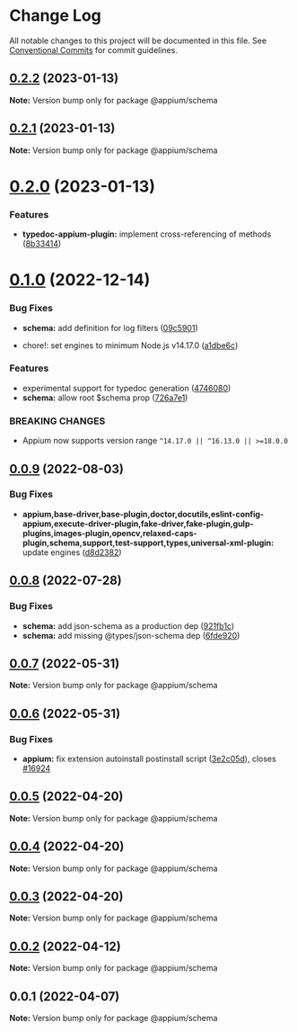 # Change Log

All notable changes to this project will be documented in this file.
See [Conventional Commits](https://conventionalcommits.org) for commit guidelines.

## [0.2.2](https://github.com/appium/appium/compare/@appium/schema@0.2.1...@appium/schema@0.2.2) (2023-01-13)

**Note:** Version bump only for package @appium/schema





## [0.2.1](https://github.com/appium/appium/compare/@appium/schema@0.2.0...@appium/schema@0.2.1) (2023-01-13)

**Note:** Version bump only for package @appium/schema





# [0.2.0](https://github.com/appium/appium/compare/@appium/schema@0.1.0...@appium/schema@0.2.0) (2023-01-13)


### Features

* **typedoc-appium-plugin:** implement cross-referencing of methods ([8b33414](https://github.com/appium/appium/commit/8b334149018f7d49448da9e7982356c72bcd468e))





# [0.1.0](https://github.com/appium/appium/compare/@appium/schema@0.0.9...@appium/schema@0.1.0) (2022-12-14)

### Bug Fixes

- **schema:** add definition for log filters ([09c5901](https://github.com/appium/appium/commit/09c59017193b0fd839e41e44400872ab592d177a))

- chore!: set engines to minimum Node.js v14.17.0 ([a1dbe6c](https://github.com/appium/appium/commit/a1dbe6c43efe76604943a607d402f4c8b864d652))

### Features

- experimental support for typedoc generation ([4746080](https://github.com/appium/appium/commit/4746080e54ed8bb494cbc7c6ce83db503bf6bb52))
- **schema:** allow root $schema prop ([726a7e1](https://github.com/appium/appium/commit/726a7e10deadcc8150a549fb853fbf5cca033248))

### BREAKING CHANGES

- Appium now supports version range `^14.17.0 || ^16.13.0 || >=18.0.0`

## [0.0.9](https://github.com/appium/appium/compare/@appium/schema@0.0.8...@appium/schema@0.0.9) (2022-08-03)

### Bug Fixes

- **appium,base-driver,base-plugin,doctor,docutils,eslint-config-appium,execute-driver-plugin,fake-driver,fake-plugin,gulp-plugins,images-plugin,opencv,relaxed-caps-plugin,schema,support,test-support,types,universal-xml-plugin:** update engines ([d8d2382](https://github.com/appium/appium/commit/d8d2382327ba7b7db8a4d1cad987c0e60184c92d))

## [0.0.8](https://github.com/appium/appium/compare/@appium/schema@0.0.7...@appium/schema@0.0.8) (2022-07-28)

### Bug Fixes

- **schema:** add json-schema as a production dep ([921fb1c](https://github.com/appium/appium/commit/921fb1c3829f48e192d7887dc521c13f0b461068))
- **schema:** add missing @types/json-schema dep ([6fde920](https://github.com/appium/appium/commit/6fde92052b28f5bd25df922b6fdc3cc9aecb41a6))

## [0.0.7](https://github.com/appium/appium/compare/@appium/schema@0.0.6...@appium/schema@0.0.7) (2022-05-31)

**Note:** Version bump only for package @appium/schema

## [0.0.6](https://github.com/appium/appium/compare/@appium/schema@0.0.5...@appium/schema@0.0.6) (2022-05-31)

### Bug Fixes

- **appium:** fix extension autoinstall postinstall script ([3e2c05d](https://github.com/appium/appium/commit/3e2c05d8a290072484afde34fe5fd968618f6359)), closes [#16924](https://github.com/appium/appium/issues/16924)

## [0.0.5](https://github.com/appium/appium/compare/@appium/schema@0.0.4...@appium/schema@0.0.5) (2022-04-20)

**Note:** Version bump only for package @appium/schema

## [0.0.4](https://github.com/appium/appium/compare/@appium/schema@0.0.3...@appium/schema@0.0.4) (2022-04-20)

**Note:** Version bump only for package @appium/schema

## [0.0.3](https://github.com/appium/appium/compare/@appium/schema@0.0.2...@appium/schema@0.0.3) (2022-04-20)

**Note:** Version bump only for package @appium/schema

## [0.0.2](https://github.com/appium/appium/compare/@appium/schema@0.0.1...@appium/schema@0.0.2) (2022-04-12)

**Note:** Version bump only for package @appium/schema

## 0.0.1 (2022-04-07)

**Note:** Version bump only for package @appium/schema
